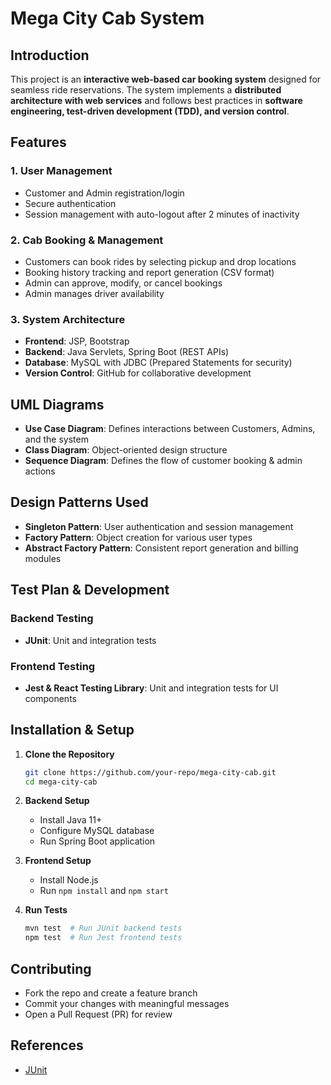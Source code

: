# Mega City Cab System

## Introduction
This project is an **interactive web-based car booking system** designed for seamless ride reservations. The system implements a **distributed architecture with web services** and follows best practices in **software engineering, test-driven development (TDD), and version control**.

## Features
### 1. **User Management**
- Customer and Admin registration/login
- Secure authentication
- Session management with auto-logout after 2 minutes of inactivity

### 2. **Cab Booking & Management**
- Customers can book rides by selecting pickup and drop locations
- Booking history tracking and report generation (CSV format)
- Admin can approve, modify, or cancel bookings
- Admin manages driver availability

### 3. **System Architecture**
- **Frontend**: JSP, Bootstrap
- **Backend**: Java Servlets, Spring Boot (REST APIs)
- **Database**: MySQL with JDBC (Prepared Statements for security)
- **Version Control**: GitHub for collaborative development

## UML Diagrams
- **Use Case Diagram**: Defines interactions between Customers, Admins, and the system
- **Class Diagram**: Object-oriented design structure
- **Sequence Diagram**: Defines the flow of customer booking & admin actions

## Design Patterns Used
- **Singleton Pattern**: User authentication and session management
- **Factory Pattern**: Object creation for various user types
- **Abstract Factory Pattern**: Consistent report generation and billing modules

## Test Plan & Development
### **Backend Testing**
- **JUnit**: Unit and integration tests


### **Frontend Testing**
- **Jest & React Testing Library**: Unit and integration tests for UI components


## Installation & Setup
1. **Clone the Repository**
   ```sh
   git clone https://github.com/your-repo/mega-city-cab.git
   cd mega-city-cab
   ```
2. **Backend Setup**
   - Install Java 11+
   - Configure MySQL database
   - Run Spring Boot application

3. **Frontend Setup**
   - Install Node.js
   - Run `npm install` and `npm start`

4. **Run Tests**
   ```sh
   mvn test  # Run JUnit backend tests
   npm test  # Run Jest frontend tests
   ```

## Contributing
- Fork the repo and create a feature branch
- Commit your changes with meaningful messages
- Open a Pull Request (PR) for review


## References
- [JUnit](https://junit.org)
